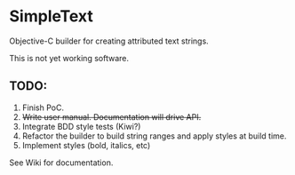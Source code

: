 SimpleText
==========

Objective-C builder for creating attributed text strings.

This is not yet working software.

## TODO:
 1. Finish PoC.
 1. ~~Write user manual. Documentation will drive API.~~
 1. Integrate BDD style tests (Kiwi?)
 1. Refactor the builder to build string ranges and apply styles at build time.
 1. Implement styles (bold, italics, etc)

See Wiki for documentation.
